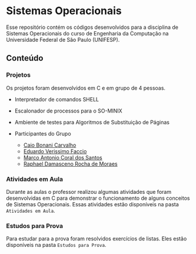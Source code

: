 # Sistemas Operacionais

Esse repositório contém os códigos desenvolvidos para a disciplina de Sistemas Operacionais do curso de Engenharia da Computação na Universidade Federal de São Paulo (UNIFESP).

## Conteúdo

### Projetos

Os projetos foram desenvolvidos em C e em grupo de 4 pessoas.

- Interpretador de comandos SHELL

- Escalonador de processos para o SO-MINIX

- Ambiente de testes para Algoritmos de Substituição de Páginas

- Participantes do Grupo
    - [Caio Bonani Carvalho](https://github.com/CaioBonani)
    - [Eduardo Verissimo Faccio](https://github.com/EduardoVeri)
    - [Marco Antonio Coral dos Santos](https://github.com/MarcoAntonioCoraldosSantos)
    - [Raphael Damasceno Rocha de Moraes](https://github.com/mdrapha)

### Atividades em Aula

Durante as aulas o professor realizou algumas atividades que foram desenvolvidas em C para demonstrar o funcionamento de alguns conceitos de Sistemas Operacionais. Essas atividades estão disponíveis na pasta `Atividades em Aula`.

### Estudos para Prova

Para estudar para a prova foram resolvidos exercícios de listas. Eles estão disponíveis na pasta `Estudos para Prova`.
